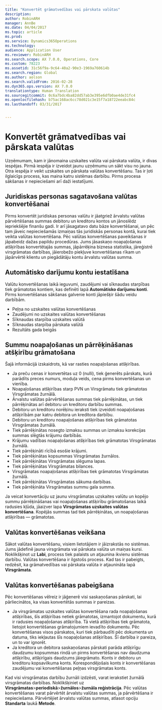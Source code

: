 ```yaml
---
title: "Konvertēt grāmatvedības vai pārskata valūtas"
description: 
author: RobinARH
manager: AnnBe
ms.date: 04/04/2017
ms.topic: article
ms.prod: 
ms.service: Dynamics365Operations
ms.technology: 
audience: Application User
ms.reviewer: RobinARH
ms.search.scope: AX 7.0.0, Operations, Core
ms.custom: 78223
ms.assetid: 31c56f9a-9c64-40a2-90e3-1969a760614b
ms.search.region: Global
ms.author: aolson
ms.search.validFrom: 2016-02-28
ms.dyn365.ops.version: AX 7.0.0
translationtype: Human Translation
ms.sourcegitcommit: 0c6a7bdc4ba82dd57ab3e395e6dfb0ae4de31fc4
ms.openlocfilehash: b75ac168ac6cc78d021c3e15f7a18722eeabc84c
ms.lasthandoff: 03/31/2017


---
```


# <a name="convert-accounting-or-reporting-currencies"></a>Konvertēt grāmatvedības vai pārskata valūtas



Uzņēmumam, kam ir jānomaina uzskaites valūta vai pārskata valūta, ir divas iespējas. Pirmā iespēja ir izveidot jaunu uzņēmumu un sākt visu no jauna. Otra iespēja ir veikt uzskaites un pārskata valūtas konvertēšanu. Tas ir ļoti ilglaicīgs process, kas maina katru sistēmas darbību. Pirms procesa sākšanas ir nepieciešami arī daži iestatījumi.

## <a name="preparing-the-legal-entity-for-currency-conversion"></a>Juridiskas personas sagatavošana valūtas konvertēšanai
Pirms konvertēt juridiskas personas valūtu ir jāatgriež ārvalstu valūtas pārvērtēšanas summas debitoru un kreditoru kontos un jānoslēdz iepriekšējie finanšu gadi. Ir arī jāsagatavo datu bāze konvertēšanai, un pēc tam jāveic nepieciešamās izmaiņas tās juridiskās personas kontā, kurai tiek veikta valūtas konvertēšana. Pēc valūtas konvertēšanas paveikšanas ir jāpabeidz dažas papildu procedūras. Jums jāsaskaņo noapaļošanas atšķirības konvertētajās summas, jāpārrēķina biznesa statistika, jāreģistrē virsgrāmatas darbības, jāierobežo piekļuve konvertēšanas rīkam un jāpārvērtē klientu un piegādātāju kontu ārvalstu valūtas summa.

## <a name="setting-up-accounts-for-automatic-transactions"></a>Automātisko darījumu kontu iestatīšana
Valūtu konvertēšanas laikā ieguvumi, zaudējumi vai sīknaudas starpības tiek grāmatotas kontiem, kas definēti lapā **Automātisko darījumu konti**. Pirms konvertēšanas sākšanas galvenie konti jāpiešķir šādu veidu darbībām.

-   Peļņa no uzskaites valūtas konvertēšanas
-   Zaudējumi no uzskaites valūtas konvertēšanas
-   Sīknaudas starpība uzskaites valūtā
-   Sīknaudas starpība pārskata valūtā
-   Rezultāts gada beigās

## <a name="posting-rounding-differences-and-sum-recalculations"></a>Summu noapaļošanas un pārrēķināšanas atšķirību grāmatošana
Šajā informācijā izskaidrots, kā var rasties noapaļošanas atšķirības.

-   Ja preču cenas ir konvertētas uz 0 (nulli), tiek ģenerēts pārskats, kurā parādīts preces numurs, moduļa veids, cena pirms konvertēšanas un vienība.
-   Noapaļošanas atšķirības starp PVN un Virsgrāmatu tiek grāmatotas Virsgrāmatas žurnālā.
-   Ārvalstu valūtas pārvērtēšanas summas tiek pārrēķinātas, un tiek pārrēķinātas arī debitoru un kreditoru darbību summas.
-   Debitoru un kreditoru norēķinu ieraksti tiek izveidoti noapaļošanas atšķirībām par katru debitora un kreditora darbību.
-   Debitoru un kreditoru noapaļošanas atšķirības tiek grāmatotas Virsgrāmatas žurnālā.
-   Tiek pārrēķinātas nosegto izmaksu summas un izmaksu korekcijas summas slēgtās krājumu darbībās.
-   Krājumu vadības noapaļošanas atšķirības tiek grāmatotas Virsgrāmatas žurnālā.
-   Tiek pārrēķināti rīcībā esošie krājumi.
-   Tiek pārrēķinātas kopsummas Virsgrāmatas žurnālos.
-   Tiek pārrēķinātas Virsgrāmatas slēguma lapas.
-   Tiek pārrēķinātas Virsgrāmatas bilances.
-   Virsgrāmatas noapaļošanas atšķirības tiek grāmatotas Virsgrāmatas žurnālā.
-   Tiek pārrēķinātas Virsgrāmatas sākuma darbības.
-   Tiek pārrēķināta Virsgrāmatas summu gala summa.

Ja veicat konvertāciju uz jaunu virsgrāmatas uzskaites valūtu un kopējo summu pārrēķināšanas vai noapaļošanas atšķirību grāmatošanas laikā radusies kļūda, jāaizver lapa **Virsgrāmatas uzskaites valūtas konvertēšana**. Kopējās summas tad tiek pārrēķinātas, un noapaļošanas atšķirības — grāmatotas.

## <a name="processing-the-currency-conversion"></a>Valūtas konvertēšanas veikšana
Sākot valūtas konvertēšanu, visiem lietotājiem ir jāizrakstās no sistēmas. Jums jādefinē jauna virsgrāmata vai pārskata valūta un maiņas kursi. Noklikšķinot uz **Labi**, process tiek palaists un atjaunina ikvienu sistēmas darbību. Valūtas konvertēšana ir ilgstošs process. Kad tas ir pabeigts, redzēsit, ka grāmatvedības vai pārskata valūta ir atjaunināta lapā **Virsgrāmata**.

## <a name="completing-the-currency-conversion"></a>Valūtas konvertēšanas pabeigšana
Pēc konvertēšanas vēlreiz ir jāģenerē visi saskaņošanas pārskati, lai pārliecinātos, ka visas konvertētās summas ir pareizas.

-   Ja virsgrāmatas uzskaites valūtas konvertēšana rada noapaļošanas atšķirības, šīs atšķirības netiek grāmatotas, izmantojot dokumentu, kurā ir radusies noapaļošanas atšķirība. Tā vietā atšķirības tiek grāmatota, lietojot konvertēšanas grāmatojumiem ievadīto dokumentu. Pēc konvertēšanas visos pārskatos, kuri tiek pārbaudīti pēc dokumenta un datuma, tiks iekļautas šīs noapaļošanas atšķirības. Šī darbība ir pareiza, un to var ignorēt.
-   Ja kreditora un debitora saskaņošanas pārskati parāda atšķirīgu daudzumu kopsummas rindā un pirms konvertēšanas nav daudzuma atšķirību, atšķirīgais daudzums jāiegrāmato. Konts ir debitoru un kreditoru kopsavilkuma konts. Korespondējošais konts ir konvertēšanas zaudējumu vai konvertēšanas peļņas virsgrāmatas konts.

Kad visi virsgrāmatas darbību žurnāli izdzēsti, varat ierakstiet žurnālā virsgrāmatas darbības. Noklikšķiniet uz **Virsgrāmatas**&gt;**periodiskā**&gt;**žurnālos**&gt;**žurnāla reģistrācija**. Pēc valūtas konvertēšanas varat pārvērtēt ārvalstu valūtas summas, ja pārvērtēšana ir nepieciešama. Pārvērtējiet ārvalstu valūtas summas, atlasot opciju **Standarta** laukā **Metode**.


